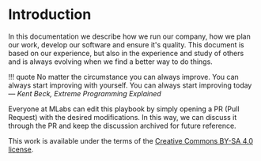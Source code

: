 # Introduction

In this documentation we describe how we run our company, how we plan our work,
develop our software and ensure it's quality. This document is based on our
experience, but also in the experience and study of others and is always evolving
when we find a better way to do things.

!!! quote
    No matter the circumstance you can always improve. You can always start
    improving with yourself. You can always start improving today
    <br>— *Kent Beck, Extreme Programming Explained*

Everyone at MLabs can edit this playbook by simply opening a PR (Pull Request)
with the desired modifications. In this way, we can discuss it through the PR and
keep the discussion archived for future reference.

This work is available under the terms of the
[Creative Commons BY-SA 4.0 license](https://creativecommons.org/licenses/by-sa/4.0/).

